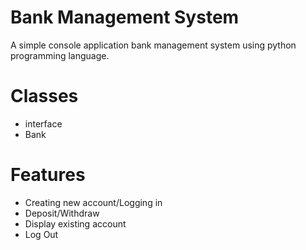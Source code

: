 # Bank Management System

A simple console application bank management system using python programming language.
 
 
# Classes

* interface
* Bank

# Features

* Creating new account/Logging in 
* Deposit/Withdraw
* Display existing account
* Log Out
